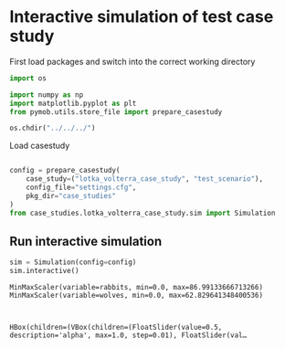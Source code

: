# Interactive simulation of test case study

First load packages and switch into the correct working directory


```python
import os

import numpy as np
import matplotlib.pyplot as plt
from pymob.utils.store_file import prepare_casestudy

os.chdir("../../../")
```

Load casestudy


```python

config = prepare_casestudy(
    case_study=("lotka_volterra_case_study", "test_scenario"),
    config_file="settings.cfg",
    pkg_dir="case_studies"
)
from case_studies.lotka_volterra_case_study.sim import Simulation
```

## Run interactive simulation


```python
sim = Simulation(config=config)
sim.interactive()
```

    MinMaxScaler(variable=rabbits, min=0.0, max=86.99133666713266)
    MinMaxScaler(variable=wolves, min=0.0, max=62.829641348400536)



    HBox(children=(VBox(children=(FloatSlider(value=0.5, description='alpha', max=1.0, step=0.01), FloatSlider(val…

